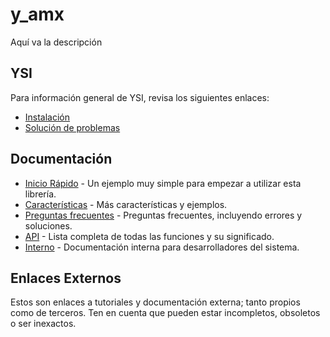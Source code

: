 # y_amx

Aquí va la descripción

## YSI

Para información general de YSI, revisa los siguientes enlaces:

* [Instalación](../instalacion.md)
* [Solución de problemas](../solucion-problemas.md)

## Documentación

* [Inicio Rápido](y_amx/inicio-rapido.md) - Un ejemplo muy simple para empezar a utilizar esta librería.
* [Características](y_amx/caracteristicas.md) - Más características y ejemplos.
* [Preguntas frecuentes](y_amx/preguntas-frecuentes.md) - Preguntas frecuentes, incluyendo errores y soluciones.
* [API](y_amx/api.md) - Lista completa de todas las funciones y su significado.
* [Interno](y_amx/interno.md) - Documentación interna para desarrolladores del sistema.

## Enlaces Externos

Estos son enlaces a tutoriales y documentación externa; tanto propios como de terceros. Ten en cuenta que pueden estar incompletos, obsoletos o ser inexactos.
